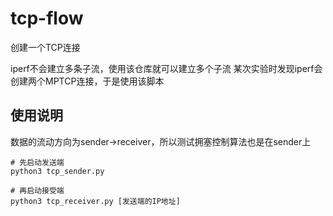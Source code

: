 # tcp-flow
创建一个TCP连接

iperf不会建立多条子流，使用该仓库就可以建立多个子流
某次实验时发现iperf会创建两个MPTCP连接，于是使用该脚本

## 使用说明
数据的流动方向为sender->receiver，所以测试拥塞控制算法也是在sender上
```
# 先启动发送端
python3 tcp_sender.py

# 再启动接受端
python3 tcp_receiver.py [发送端的IP地址]
```
